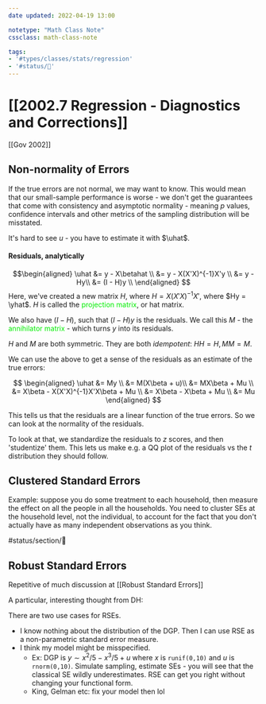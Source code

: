 ```yaml
---
date updated: 2022-04-19 13:00

notetype: "Math Class Note"
cssclass: math-class-note

tags: 
- '#types/classes/stats/regression'
- '#status/🚧'
---
```


# [[2002.7 Regression - Diagnostics and Corrections]]
[[Gov 2002]]


## Non-normality of Errors

If the true errors are not normal, we may want to know. This would mean that our small-sample performance is worse - we don't get the guarantees that come with consistency and asymptotic normality - meaning $p$ values, confidence intervals and other metrics of the sampling distribution will be misstated. 

It's hard to see $u$ - you have to estimate it with $\uhat$. 

#### Residuals, analytically

$$\begin{aligned}
\uhat &= y - X\betahat \\
&= y - X(X'X)^{-1}X'y \\
&= y - Hy\\
&= (I - H)y \\
\end{aligned}
$$
Here, we've created a new matrix $H$, where $H = X(X'X)^{-1}X'$, where $Hy = \yhat$. $H$ is called the <font color=gree>projection matrix</font>, or hat matrix. 

We also have $(I-H)$, such that $(I-H)y$ is the residuals. We call this $M$ - the <font color=gree>annihilator matrix</font> - which turns $y$ into its residuals. 

$H$ and $M$ are both symmetric. They are both *idempotent*: $HH = H, MM = M$.

We can use the above to get a sense of the residuals as an estimate of the true errors:

$$
\begin{aligned}
\uhat &= My \\
&= M(X\beta + u)\\
&= MX\beta + Mu \\
&= X\beta - X(X'X)^{-1}X'X\beta + Mu \\
&= X\beta - X\beta + Mu \\
&= Mu
\end{aligned}
$$

This tells us that the residuals are a linear function of the true errors. So we can look at the normality of the residuals. 


To look at that, we standardize the residuals to $z$ scores, and then 'studentize' them. This lets us make e.g. a QQ plot of the residuals vs the $t$ distribution they should follow. 


## Clustered Standard Errors
Example: suppose you do some treatment to each household, then measure the effect on all the people in all the households. You need to cluster SEs at the household level, not the individual, to account for the fact that you don't actually have as many independent observations as you think.

#status/section/👻 

## Robust Standard Errors
Repetitive of much discussion at [[Robust Standard Errors]]

A particular, interesting thought from DH:

There are two use cases for RSEs. 
- I know nothing about the distribution of the DGP. Then I can use RSE as a non-parametric standard error measure. 
- I think my model might be misspecified. 
	- Ex: DGP is $y \sim x^2/5 - x^3/5 + u$ where $x$ is `runif(0,10)` and $u$ is `rnorm(0,10)`. Simulate sampling, estimate SEs - you will see that the classical SE wildly underestimates. RSE can get you right without changing your functional form. 
	- King, Gelman etc: fix your model then lol